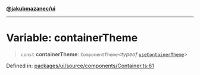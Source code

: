 [**@jakubmazanec/ui**](../README.md)

---

# Variable: containerTheme

> `const` **containerTheme**: `ComponentTheme`\<_typeof_
> [`useContainerTheme`](../functions/useContainerTheme.md)\>

Defined in:
[packages/ui/source/components/Container.ts:61](https://github.com/jakubmazanec/tools/blob/66e975ab265618dba82f8e4c56654145b7ba4db7/packages/ui/source/components/Container.ts#L61)
